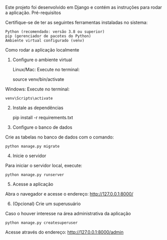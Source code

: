 Este projeto foi desenvolvido em Django e contém as instruções para rodar a aplicação.
Pré-requisitos

Certifique-se de ter as seguintes ferramentas instaladas no sistema:

    Python (recomendado: versão 3.8 ou superior)
    pip (gerenciador de pacotes do Python)
    Ambiente virtual configurado (venv)

Como rodar a aplicação localmente

1. Configure o ambiente virtual

    Linux/Mac: Execute no terminal:

    source venv/bin/activate

Windows: Execute no terminal:

    venv\Scripts\activate

2. Instale as dependências

    pip install -r requirements.txt

3. Configure o banco de dados

Crie as tabelas no banco de dados com o comando:

    python manage.py migrate

4. Inicie o servidor

Para iniciar o servidor local, execute:

    python manage.py runserver

5. Acesse a aplicação

Abra o navegador e acesse o endereço:   http://127.0.0.1:8000/

6. (Opcional) Crie um superusuário

Caso o houver interesse na área administrativa da aplicação

    python manage.py createsuperuser

Acesse através do endereço:     http://127.0.0.1:8000/admin